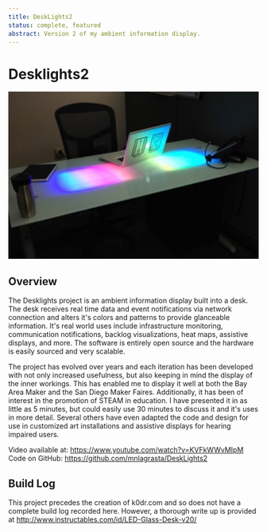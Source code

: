```yaml
---
title: DeskLights2
status: complete, featured
abstract: Version 2 of my ambient information display.
---
```


# Desklights2

![Desklights2 Image](./index.jpg)

## Overview

The Desklights project is an ambient information display built into a desk. The desk receives real time data and event notifications via network connection and alters it's colors and patterns to provide glanceable information. It's real world uses include infrastructure monitoring, communication notifications, backlog visualizations, heat maps, assistive displays, and more. The software is entirely open source and the hardware is easily sourced and very scalable.

The project has evolved over years and each iteration has been developed with not only increased usefulness, but also keeping in mind the display of the inner workings. This has enabled me to display it well at both the Bay Area Maker and the San Diego Maker Faires. Additionally, it has been of interest in the promotion of STEAM in education. I have presented it in as little as 5 minutes, but could easily use 30 minutes to discuss it and it's uses in more detail. Several others have even adapted the code and design for use in customized art installations and assistive displays for hearing impaired users.

Video available at: https://www.youtube.com/watch?v=KVFkWWvMIpM Code on GitHub: https://github.com/mnlagrasta/DeskLights2

## Build Log

This project precedes the creation of k0dr.com and so does not have a complete build log recorded here. However, a thorough write up is provided at http://www.instructables.com/id/LED-Glass-Desk-v20/
